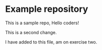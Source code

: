 # Example repository
This is a sample repo, Hello coders!


This is a second change.

I have added to this file, am on exercise two.
